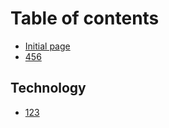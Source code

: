 # Table of contents

* [Initial page](README.md)
* [456](untitled.md)

## Technology

* [123](technology/untitled.md)

